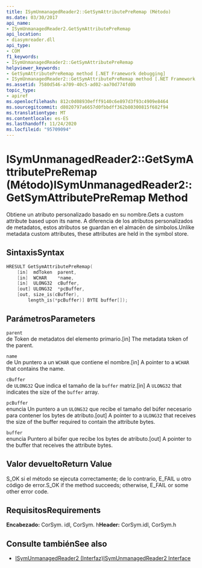 ```yaml
---
title: ISymUnmanagedReader2::GetSymAttributePreRemap (Método)
ms.date: 03/30/2017
api_name:
- ISymUnmanagedReader2.GetSymAttributePreRemap
api_location:
- diasymreader.dll
api_type:
- COM
f1_keywords:
- ISymUnmanagedReader2::GetSymAttributePreRemap
helpviewer_keywords:
- GetSymAttributePreRemap method [.NET Framework debugging]
- ISymUnmanagedReader2::GetSymAttributePreRemap method [.NET Framework debugging]
ms.assetid: 7580d546-a709-40c5-ad02-aa70d774fd0b
topic_type:
- apiref
ms.openlocfilehash: 812c0d08930efff9140c6e897d3f93c4909e8464
ms.sourcegitcommit: d8020797a6657d0fbbdff362b80300815f682f94
ms.translationtype: MT
ms.contentlocale: es-ES
ms.lasthandoff: 11/24/2020
ms.locfileid: "95709094"
---
```

# <a name="isymunmanagedreader2getsymattributepreremap-method"></a><span data-ttu-id="b5304-102">ISymUnmanagedReader2::GetSymAttributePreRemap (Método)</span><span class="sxs-lookup"><span data-stu-id="b5304-102">ISymUnmanagedReader2::GetSymAttributePreRemap Method</span></span>

<span data-ttu-id="b5304-103">Obtiene un atributo personalizado basado en su nombre.</span><span class="sxs-lookup"><span data-stu-id="b5304-103">Gets a custom attribute based upon its name.</span></span> <span data-ttu-id="b5304-104">A diferencia de los atributos personalizados de metadatos, estos atributos se guardan en el almacén de símbolos.</span><span class="sxs-lookup"><span data-stu-id="b5304-104">Unlike metadata custom attributes, these attributes are held in the symbol store.</span></span>  
  
## <a name="syntax"></a><span data-ttu-id="b5304-105">Sintaxis</span><span class="sxs-lookup"><span data-stu-id="b5304-105">Syntax</span></span>  
  
```cpp  
HRESULT GetSymAttributePreRemap(  
    [in]  mdToken  parent,  
    [in]  WCHAR    *name,  
    [in]  ULONG32  cBuffer,  
    [out] ULONG32  *pcBuffer,  
    [out, size_is(cBuffer),  
        length_is(*pcBuffer)] BYTE buffer[]);  
```  
  
## <a name="parameters"></a><span data-ttu-id="b5304-106">Parámetros</span><span class="sxs-lookup"><span data-stu-id="b5304-106">Parameters</span></span>  

 `parent`  
 <span data-ttu-id="b5304-107">de Token de metadatos del elemento primario.</span><span class="sxs-lookup"><span data-stu-id="b5304-107">[in] The metadata token of the parent.</span></span>  
  
 `name`  
 <span data-ttu-id="b5304-108">de Un puntero a un `WCHAR` que contiene el nombre.</span><span class="sxs-lookup"><span data-stu-id="b5304-108">[in] A pointer to a `WCHAR` that contains the name.</span></span>  
  
 `cBuffer`  
 <span data-ttu-id="b5304-109">de `ULONG32` Que indica el tamaño de la `buffer` matriz.</span><span class="sxs-lookup"><span data-stu-id="b5304-109">[in] A `ULONG32` that indicates the size of the `buffer` array.</span></span>  
  
 `pcBuffer`  
 <span data-ttu-id="b5304-110">enuncia Un puntero a un `ULONG32` que recibe el tamaño del búfer necesario para contener los bytes de atributo.</span><span class="sxs-lookup"><span data-stu-id="b5304-110">[out] A pointer to a `ULONG32` that receives the size of the buffer required to contain the attribute bytes.</span></span>  
  
 `buffer`  
 <span data-ttu-id="b5304-111">enuncia Puntero al búfer que recibe los bytes de atributo.</span><span class="sxs-lookup"><span data-stu-id="b5304-111">[out] A pointer to the buffer that receives the attribute bytes.</span></span>  
  
## <a name="return-value"></a><span data-ttu-id="b5304-112">Valor devuelto</span><span class="sxs-lookup"><span data-stu-id="b5304-112">Return Value</span></span>  

 <span data-ttu-id="b5304-113">S_OK si el método se ejecuta correctamente; de lo contrario, E_FAIL u otro código de error.</span><span class="sxs-lookup"><span data-stu-id="b5304-113">S_OK if the method succeeds; otherwise, E_FAIL or some other error code.</span></span>  
  
## <a name="requirements"></a><span data-ttu-id="b5304-114">Requisitos</span><span class="sxs-lookup"><span data-stu-id="b5304-114">Requirements</span></span>  

 <span data-ttu-id="b5304-115">**Encabezado:** CorSym. idl, CorSym. h</span><span class="sxs-lookup"><span data-stu-id="b5304-115">**Header:** CorSym.idl, CorSym.h</span></span>  
  
## <a name="see-also"></a><span data-ttu-id="b5304-116">Consulte también</span><span class="sxs-lookup"><span data-stu-id="b5304-116">See also</span></span>

- [<span data-ttu-id="b5304-117">ISymUnmanagedReader2 (Interfaz)</span><span class="sxs-lookup"><span data-stu-id="b5304-117">ISymUnmanagedReader2 Interface</span></span>](isymunmanagedreader2-interface.md)
